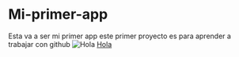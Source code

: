 # Mi-primer-app
Esta va a ser mi primer app
este primer proyecto es para aprender a trabajar con github
![Hola](https://ca-times.brightspotcdn.com/dims4/default/16a2bb4/2147483647/strip/true/crop/2048x1108+0+0/resize/1486x804!/quality/90/?url=https%3A%2F%2Fcalifornia-times-brightspot.s3.amazonaws.com%2F12%2Fa5%2F79e097ccf62312d18a025f22ce48%2Fhoyla-recuento-11-cosas-aman-gatos-top-001)
[Hola](https://sites.google.com/uach.mx/quantum-apps/recursos)
[](gato.jpg)
